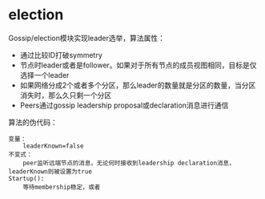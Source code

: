 election
===

Gossip/election模块实现leader选举，算法属性：

- 通过比较ID打破symmetry
- 节点时leader或者是follower。如果对于所有节点的成员视图相同，目标是仅选择一个leader
- 如果网络分成2个或者多个分区，那么leader的数量就是分区的数量，当分区消失时，那么久只剩一个分区
- Peers通过gossip leadership proposal或declaration消息进行通信

算法的伪代码：

```
变量：
	leaderKnown=false
不变式：
	peer监听远端节点的消息，无论何时接收到leadership declaration消息，leaderKnown则被设置为true
Startup():
	等待membership稳定，或者
```	